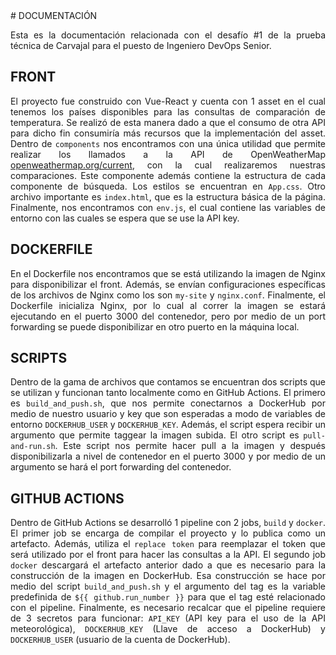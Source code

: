 <div align="justify">
# DOCUMENTACIÓN

Esta es la documentación relacionada con el desafío #1 de la prueba técnica de Carvajal para el puesto de Ingeniero DevOps Senior.

## FRONT

El proyecto fue construido con Vue-React y cuenta con 1 asset en el cual tenemos los países disponibles para las consultas de comparación de temperatura. Se realizó de esta manera dado a que el consumo de otra API para dicho fin consumiría más recursos que la implementación del asset. Dentro de `components` nos encontramos con una única utilidad que permite realizar los llamados a la API de OpenWeatherMap [openweathermap.org/current](https://openweathermap.org/current), con la cual realizaremos nuestras comparaciones. Este componente además contiene la estructura de cada componente de búsqueda. Los estilos se encuentran en `App.css`. Otro archivo importante es `index.html`, que es la estructura básica de la página. Finalmente, nos encontramos con `env.js`, el cual contiene las variables de entorno con las cuales se espera que se use la API key.

## DOCKERFILE

En el Dockerfile nos encontramos que se está utilizando la imagen de Nginx para disponibilizar el front. Además, se envían configuraciones específicas de los archivos de Nginx como los son `my-site` y `nginx.conf`. Finalmente, el Dockerfile inicializa Nginx, por lo cual al correr la imagen se estará ejecutando en el puerto 3000 del contenedor, pero por medio de un port forwarding se puede disponibilizar en otro puerto en la máquina local.

## SCRIPTS

Dentro de la gama de archivos que contamos se encuentran dos scripts que se utilizan y funcionan tanto localmente como en GitHub Actions. El primero es `build_and_push.sh`, que nos permite conectarnos a DockerHub por medio de nuestro usuario y key que son esperadas a modo de variables de entorno `DOCKERHUB_USER` y `DOCKERHUB_KEY`. Además, el script espera recibir un argumento que permite taggear la imagen subida. El otro script es `pull-and-run.sh`. Este script nos permite hacer pull a la imagen y después disponibilizarla a nivel de contenedor en el puerto 3000 y por medio de un argumento se hará el port forwarding del contenedor.

## GITHUB ACTIONS

Dentro de GitHub Actions se desarrolló 1 pipeline con 2 jobs, `build` y `docker`. El primer job se encarga de compilar el proyecto y lo publica como un artefacto. Además, utiliza el `replace token` para reemplazar el token que será utilizado por el front para hacer las consultas a la API. El segundo job `docker` descargará el artefacto anterior dado a que es necesario para la construcción de la imagen en DockerHub. Esa construcción se hace por medio del script `build_and_push.sh` y el argumento del tag es la variable predefinida de `${{ github.run_number }}` para que el tag esté relacionado con el pipeline. Finalmente, es necesario recalcar que el pipeline requiere de 3 secretos para funcionar: `API_KEY` (API key para el uso de la API meteorológica), `DOCKERHUB_KEY` (Llave de acceso a DockerHub) y `DOCKERHUB_USER` (usuario de la cuenta de DockerHub).

<div>